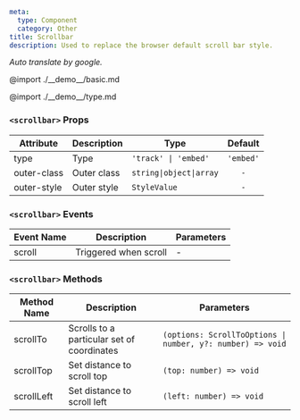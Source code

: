 ```yaml
meta:
  type: Component
  category: Other
title: Scrollbar
description: Used to replace the browser default scroll bar style.
```

_Auto translate by google._

@import ./\_\_demo\_\_/basic.md

@import ./\_\_demo\_\_/type.md

### `<scrollbar>` Props

| Attribute   | Description | Type                    |  Default  |
| ----------- | ----------- | ----------------------- | :-------: |
| type        | Type        | `'track' \| 'embed'`    | `'embed'` |
| outer-class | Outer class | `string\|object\|array` |    `-`    |
| outer-style | Outer style | `StyleValue`            |    `-`    |

### `<scrollbar>` Events

| Event Name | Description           | Parameters |
| ---------- | --------------------- | ---------- |
| scroll     | Triggered when scroll | -          |

### `<scrollbar>` Methods

| Method Name | Description                                | Parameters                                                 |
| ----------- | ------------------------------------------ | ---------------------------------------------------------- |
| scrollTo    | Scrolls to a particular set of coordinates | `(options: ScrollToOptions \| number, y?: number) => void` |
| scrollTop   | Set distance to scroll top                 | `(top: number) => void`                                    |
| scrollLeft  | Set distance to scroll left                | `(left: number) => void `                                  |
